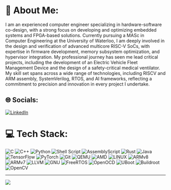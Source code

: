 
<!--
**maskedarray/maskedarray** is a ✨ _special_ ✨ repository because its `README.md` (this file) appears on your GitHub profile.

Here are some ideas to get you started:

- 🔭 I’m currently working on ...
- 🌱 I’m currently learning ...
- 👯 I’m looking to collaborate on ...
- 🤔 I’m looking for help with ...
- 💬 Ask me about ...
- 📫 How to reach me: ...
- 😄 Pronouns: ...
- ⚡ Fun fact: ...
-->
# 💫 About Me:
I am an experienced computer engineer specializing in hardware-software co-design, with a strong focus on developing and optimizing embedded systems and FPGA-based solutions. Currently pursuing a MASc in Computer Engineering at the University of Waterloo, I am deeply involved in the design and verification of advanced multicore RISC-V SoCs, with expertise in firmware development, memory subsystem optimization, and hypervisor integration. My professional journey has seen me lead critical projects, including the development of an Electric Vehicle Fleet Management Device and the design of a safety-critical medical ventilator. My skill set spans across a wide range of technologies, including RISCV and ARM assembly, SystemVerilog, RTOS, and AI frameworks, reflecting a commitment to precision and innovation in every project I undertake.


## 🌐 Socials:
[![LinkedIn](https://img.shields.io/badge/LinkedIn-%230077B5.svg?logo=linkedin&logoColor=white)](https://linkedin.com/in/maskedarray) 

# 💻 Tech Stack:
![C](https://img.shields.io/badge/c-%2300599C.svg?style=for-the-badge&logo=c&logoColor=white) ![C++](https://img.shields.io/badge/c++-%2300599C.svg?style=for-the-badge&logo=c%2B%2B&logoColor=white) ![Python](https://img.shields.io/badge/python-3670A0?style=for-the-badge&logo=python&logoColor=ffdd54) ![Shell Script](https://img.shields.io/badge/shell_script-%23121011.svg?style=for-the-badge&logo=gnu-bash&logoColor=grey&color=green) ![AssemblyScript](https://img.shields.io/badge/assembly-%23000000.svg?style=for-the-badge&logo=assemblyscript&logoColor=green&color=grey) ![Rust](https://img.shields.io/badge/rust-%23000000.svg?style=for-the-badge&logo=rust&logoColor=black&color=red) ![Java](https://img.shields.io/badge/java-%23ED8B00.svg?style=for-the-badge&logo=openjdk&logoColor=darkblue) ![TensorFlow](https://img.shields.io/badge/TensorFlow-%23FF6F00.svg?style=for-the-badge&logo=TensorFlow&logoColor=white) ![PyTorch](https://img.shields.io/badge/PyTorch-%23EE4C2C.svg?style=for-the-badge&logo=PyTorch&logoColor=white) ![Git](https://img.shields.io/badge/git-%23F05033.svg?style=for-the-badge&logo=git&logoColor=white) 
![QEMU](https://img.shields.io/badge/QEMU-grey?style=for-the-badge&logo=qemu&color=darkslategrey) 
![AMD](https://img.shields.io/badge/AMD_Xilinx_Ultrascale+-grey?style=for-the-badge&logo=amd&color=red)
![LINUX](https://img.shields.io/badge/Embedded_Linux-grey?style=for-the-badge&logo=linux&logoColor=black&color=yellow)
![ARMv8](https://img.shields.io/badge/ARMv8a-grey?style=for-the-badge&logo=arm&color=wheat)
![ARMv7](https://img.shields.io/badge/ARMv7-grey?style=for-the-badge&logo=arm&color=wheat)
![LLVM](https://img.shields.io/badge/LLVM-grey?style=for-the-badge&logo=llvm&logoColor=black&color=red)
![GNU](https://img.shields.io/badge/GNU_Toolchain-grey?style=for-the-badge&logo=gnu&logoColor=black&color=tan)
![FreeRTOS](https://img.shields.io/badge/FreeRTOS-grey?style=for-the-badge&color=blue)
![OpenOCD](https://img.shields.io/badge/OpenOCD-grey?style=for-the-badge&color=teal)
![UBoot](https://img.shields.io/badge/UBoot-grey?style=for-the-badge&color=darkslateblue)
![Buildroot](https://img.shields.io/badge/Buildroot-grey?style=for-the-badge&color=blue)
![OpenCV](https://img.shields.io/badge/OpenCV-grey?style=for-the-badge&logo=opencv&logoColor=red&color=green)


---
[![](https://visitcount.itsvg.in/api?id=maskedarray&icon=0&color=0)](https://visitcount.itsvg.in)

